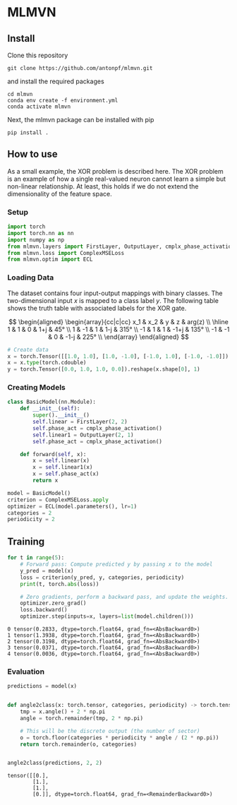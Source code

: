 MLMVN
================

<!-- WARNING: THIS FILE WAS AUTOGENERATED! DO NOT EDIT! -->

## Install

Clone this repository

    git clone https://github.com/antonpf/mlmvn.git

and install the required packages

    cd mlmvn
    conda env create -f environment.yml
    conda activate mlmvn

Next, the mlmvn package can be installed with pip

    pip install .

## How to use

As a small example, the XOR problem is described here. The XOR problem
is an example of how a single real-valued neuron cannot learn a simple
but non-linear relationship. At least, this holds if we do not extend
the dimensionality of the feature space.

### Setup

``` python
import torch
import torch.nn as nn
import numpy as np
from mlmvn.layers import FirstLayer, OutputLayer, cmplx_phase_activation
from mlmvn.loss import ComplexMSELoss
from mlmvn.optim import ECL
```

### Loading Data

The dataset contains four input-output mappings with binary classes. The
two-dimensional input $x$ is mapped to a class label $y$. The following
table shows the truth table with associated labels for the XOR gate.

$$
\begin{aligned}
    \begin{array}{cc|c|cc}
        x_1 & x_2 & y & z & arg(z) \\
        \hline
        1 &  1  & 0 &  1+j &  45° \\
        1 & -1  & 1 &  1-j & 315° \\
        -1 &  1 & 1 & -1+j & 135° \\
        -1 & -1 & 0 & -1-j & 225° \\
    \end{array}
\end{aligned}
$$

``` python
# Create data
x = torch.Tensor([[1.0, 1.0], [1.0, -1.0], [-1.0, 1.0], [-1.0, -1.0]])
x = x.type(torch.cdouble)
y = torch.Tensor([0.0, 1.0, 1.0, 0.0]).reshape(x.shape[0], 1)
```

### Creating Models

``` python
class BasicModel(nn.Module):
    def __init__(self):
        super().__init__()
        self.linear = FirstLayer(2, 2)
        self.phase_act = cmplx_phase_activation()
        self.linear1 = OutputLayer(2, 1)
        self.phase_act = cmplx_phase_activation()

    def forward(self, x):
        x = self.linear(x)
        x = self.linear1(x)
        x = self.phase_act(x)
        return x
```

``` python
model = BasicModel()
criterion = ComplexMSELoss.apply
optimizer = ECL(model.parameters(), lr=1)
categories = 2
periodicity = 2
```

## Training

``` python
for t in range(5):
    # Forward pass: Compute predicted y by passing x to the model
    y_pred = model(x)
    loss = criterion(y_pred, y, categories, periodicity)
    print(t, torch.abs(loss))

    # Zero gradients, perform a backward pass, and update the weights.
    optimizer.zero_grad()
    loss.backward()
    optimizer.step(inputs=x, layers=list(model.children()))
```

    0 tensor(0.2833, dtype=torch.float64, grad_fn=<AbsBackward0>)
    1 tensor(1.3938, dtype=torch.float64, grad_fn=<AbsBackward0>)
    2 tensor(0.3198, dtype=torch.float64, grad_fn=<AbsBackward0>)
    3 tensor(0.0371, dtype=torch.float64, grad_fn=<AbsBackward0>)
    4 tensor(0.0036, dtype=torch.float64, grad_fn=<AbsBackward0>)

### Evaluation

``` python
predictions = model(x)


def angle2class(x: torch.tensor, categories, periodicity) -> torch.tensor:
    tmp = x.angle() + 2 * np.pi
    angle = torch.remainder(tmp, 2 * np.pi)

    # This will be the discrete output (the number of sector)
    o = torch.floor(categories * periodicity * angle / (2 * np.pi))
    return torch.remainder(o, categories)


angle2class(predictions, 2, 2)
```

    tensor([[0.],
            [1.],
            [1.],
            [0.]], dtype=torch.float64, grad_fn=<RemainderBackward0>)
